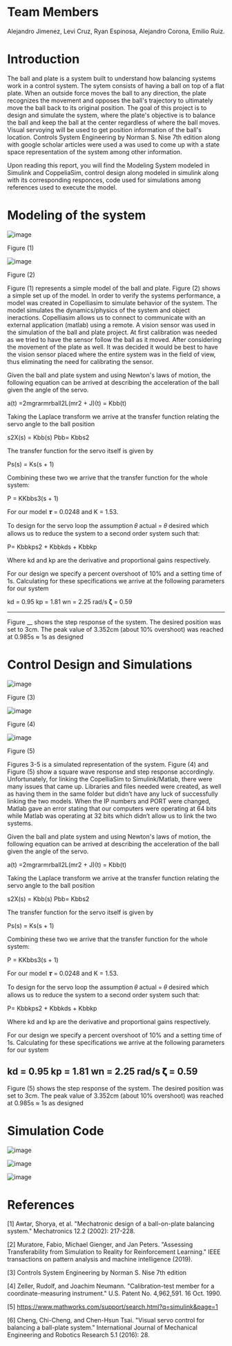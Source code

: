 # Team Members
Alejandro Jimenez, Levi Cruz, Ryan Espinosa, Alejandro Corona, Emilio Ruiz.

# Introduction 
The ball and plate is a system built to understand how balancing systems work in a control system. The sytem consists of having a ball on top of a flat plate. When an outside force moves the ball to any direction, the plate recognizes the movement and opposes the ball's trajectory to ultimately move the ball back to its original position. The goal of this project is to design and simulate the system,  where the plate's objective is to balance the ball and keep the ball at the center regardless of where the ball moves. Visual servoying  will be used to get position information of the ball's location. Controls System Engineering by Norman S. Nise 7th edition along with google scholar articles were used a was used to come up with a state space representation of the system among other information.

Upon reading this report, you will find the Modeling System modeled in Simulink and CoppeliaSim, control design along modeled in simulink along with its corresponding responces, code used for simulations among references used to execute the model. 

# Modeling of the system
![image](https://user-images.githubusercontent.com/65519089/82276876-57993500-993b-11ea-9ad9-f3e26dd8b5be.png)                      

Figure (1)

![image](https://user-images.githubusercontent.com/65519089/82276986-a1821b00-993b-11ea-94bb-55dc06e2e195.png)                      

Figure (2)

Figure (1) represents a simple model of the ball and plate. Figure (2) shows a simple set up of the model. In order to verify the systems performance, a model was created in Copelliasim to simulate behavior of the system. The model simulates the dynamics/physics of the system and object ineractions. Copelliasim allows us to connect to communicate with an external application (matlab) using a remote.
A vision sensor was used in the simulation of the ball and plate project. At first calibration was needed as we tried to have the sensor follow the ball as it moved. After considering the movement of the plate as well. It was decided it would be best to have the vision sensor placed where the entire system was in the field of view, thus eliminating the need for calibrating the sensor.


Given the ball and plate system and using Newton's laws of motion, the following equation can be arrived at describing the acceleration of the ball given the angle of the servo.

a(t) =2mgrarmrball2L(mr2 + J)(t) = Kbb(t) 

Taking the Laplace transform we arrive at the transfer function relating the servo angle to the ball position

s2X(s) = Kbb(s)  Pbb= Kbbs2

The transfer function for the servo itself is given by

Ps(s) = Ks(s + 1)

Combining these two we arrive that the transfer function for the whole system:

P = KKbbs3(s + 1)

For our model 𝝉 = 0.0248 and K = 1.53.

To design for the servo loop the assumption 𝜃 actual = 𝜃 desired which allows us to reduce the system to a second order system such that:

P= Kbbkps2 + Kbbkds + Kbbkp

Where kd and kp  are the derivative and proportional gains respectively.

For our design we specify a percent overshoot of 10% and a setting time of 1s. Calculating for these specifications we arrive at the following parameters for our system

kd  = 0.95
kp  = 1.81
wn  = 2.25 rad/s
𝛇  = 0.59


---------------------------------------------------
Figure __ shows the step response of the system. The desired position was set to 3cm. The peak value of 3.352cm (about 10% overshoot) was reached at 0.985s ≈ 1s as designed 


# Control Design and Simulations 

![image](https://user-images.githubusercontent.com/65519089/82283924-997ea700-994c-11ea-96b8-c66e61614ef3.png)

Figure (3)

![image](https://user-images.githubusercontent.com/65519089/82283593-ac44ac00-994b-11ea-83c2-5b60b18fccca.png)

Figure (4)

![image](https://user-images.githubusercontent.com/65519089/82292173-39453080-995f-11ea-8394-62c0faf5f416.png)

Figure (5)

Figures 3-5 is a simulated representation of the system. Figure (4) and Figure (5) show a square wave response and step response accordingly. Unfortunately, for linking the CopelliaSim to Simulink/Matlab, there were many issues that came up. Libraries and files needed were created, as well as having them in the same folder but didn’t have any luck of successfully linking the two models. When the IP numbers and PORT were changed, Matlab gave an error stating that our computers were operating at 64 bits while Matlab was operating at 32 bits which didn’t allow us to link the two systems.

Given the ball and plate system and using Newton's laws of motion, the following equation can be arrived at describing the acceleration of the ball given the angle of the servo.

a(t) =2mgrarmrball2L(mr2 + J)(t) = Kbb(t) 

Taking the Laplace transform we arrive at the transfer function relating the servo angle to the ball position

s2X(s) = Kbb(s)  Pbb= Kbbs2

The transfer function for the servo itself is given by

Ps(s) = Ks(s + 1)

Combining these two we arrive that the transfer function for the whole system:

P = KKbbs3(s + 1)

For our model 𝝉 = 0.0248 and K = 1.53.

To design for the servo loop the assumption 𝜃 actual = 𝜃 desired which allows us to reduce the system to a second order system such that:

P= Kbbkps2 + Kbbkds + Kbbkp

Where kd and kp  are the derivative and proportional gains respectively.

For our design we specify a percent overshoot of 10% and a setting time of 1s. Calculating for these specifications we arrive at the following parameters for our system

kd  = 0.95
kp  = 1.81
wn  = 2.25 rad/s
𝛇  = 0.59
---------------------------------------------------
Figure (5) shows the step response of the system. The desired position was set to 3cm. The peak value of 3.352cm (about 10% overshoot) was reached at 0.985s ≈ 1s as designed

# Simulation Code 

![image](https://user-images.githubusercontent.com/65519089/82282128-f2980c00-9947-11ea-9445-72627e08cab6.png)


![image](https://user-images.githubusercontent.com/65519089/82282222-27a45e80-9948-11ea-9002-fb74321326d8.png)

![image](https://user-images.githubusercontent.com/65519089/82282676-448d6180-9949-11ea-8682-63dd3b12ac7e.png)


# References

[1] Awtar, Shorya, et al. "Mechatronic design of a ball-on-plate balancing system." Mechatronics 12.2 (2002): 217-228.

[2] Muratore, Fabio, Michael Gienger, and Jan Peters. "Assessing Transferability from Simulation to
    Reality for Reinforcement Learning." IEEE transactions on pattern analysis and machine
    intelligence (2019).

[3] Controls System Engineering by Norman S. Nise 7th edition
 
[4] Zeller, Rudolf, and Joachim Neumann. "Calibration-test member for a coordinate-measuring instrument." U.S. Patent No. 4,962,591. 16 Oct. 1990.

[5] https://www.mathworks.com/support/search.html?q=simulink&page=1

[6] Cheng, Chi-Cheng, and Chen-Hsun Tsai. "Visual servo control for balancing a ball-plate system." International Journal of Mechanical     Engineering and Robotics Research 5.1 (2016): 28.
  



